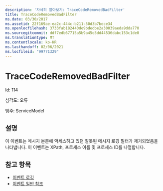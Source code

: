 ```yaml
---
description: '자세히 알아보기: TraceCodeRemovedBadFilter'
title: TraceCodeRemovedBadFilter
ms.date: 03/30/2017
ms.assetid: 22f169ae-ea2c-444c-b211-50d3b7bece34
ms.openlocfilehash: 3733fab182440de9bdedbe2a30039aeda9dda770
ms.sourcegitcommit: ddf7edb67715a5b9a45e3dd44536dabc153c1de0
ms.translationtype: MT
ms.contentlocale: ko-KR
ms.lasthandoff: 02/06/2021
ms.locfileid: "99771329"
---
```

# <a name="tracecoderemovedbadfilter"></a>TraceCodeRemovedBadFilter

Id: 114  
  
 심각도: 오류  
  
 범주: ServiceModel  
  
## <a name="description"></a>설명  

 이 이벤트는 메시지 본문에 액세스하고 있던 잘못된 메시지 로깅 필터가 제거되었음을 나타냅니다. 이 이벤트는 XPath, 프로세스 이름 및 프로세스 ID를 나열합니다.  
  
## <a name="see-also"></a>참고 항목

- [이벤트 로깅](index.md)
- [이벤트 일반 참조](events-general-reference.md)
